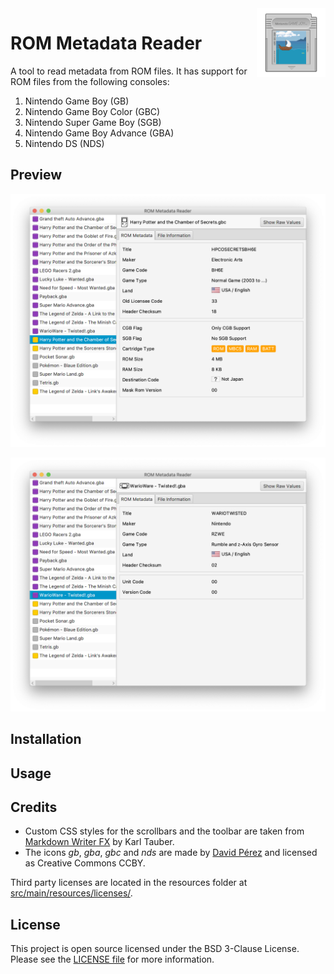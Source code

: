 <img src="icon.png" align="right" height="110"/>

# ROM Metadata Reader

A tool to read metadata from ROM files. It has support for ROM files from the following consoles:

1. Nintendo Game Boy (GB)
2. Nintendo Game Boy Color (GBC)
3. Nintendo Super Game Boy (SGB)
4. Nintendo Game Boy Advance (GBA)
5. Nintendo DS (NDS)

## Preview

![The main window of the ROM Metadata Reader showing metadata for the Game Boy Color ROM 'Harry Potter and the Chamber of Secrets'.](images/screenshot-gbc-metadata.png)

![The main window of the ROM Metadata Reader showing metadata for the Game Boy Advance ROM 'WarioWare Twisted!'.](images/screenshot-gba-metadata.png)

## Installation

## Usage

## Credits

- Custom CSS styles for the scrollbars and the toolbar are taken from [Markdown Writer FX](https://github.com/JFormDesigner/markdown-writer-fx) by Karl Tauber.
- The icons *gb*, *gba*, *gbc* and *nds* are made by [David Pérez](https://thenounproject.com/david730/) and licensed as Creative Commons CCBY.

Third party licenses are located in the resources folder at [src/main/resources/licenses/](src/main/resources/licenses/).

## License

This project is open source licensed under the BSD 3-Clause License. Please see the [LICENSE file](LICENSE) for more information.
